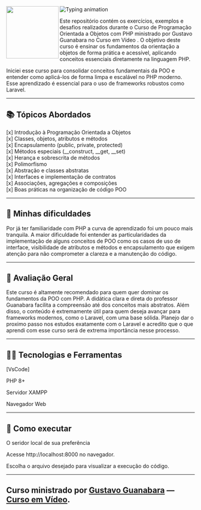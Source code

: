 <img src="https://readme-typing-svg.herokuapp.com?font=Fira+Code&size=20&duration=2000&pause=1200&color=2ECC71&center=true&vCenter=true&width=460&lines=Curso+de+POO+com+PHP+-+Curso+em+Vídeo;" alt="Typing animation" /> 

<img align="left" src="https://miro.medium.com/v2/resize:fit:400/0*Ye8ALz7GIQLPlN3D.gif" width="140" />

Este repositório contém os exercícios, exemplos e desafios realizados durante o Curso de Programação Orientada a Objetos com PHP ministrado por Gustavo Guanabara no Curso em Vídeo
.
O objetivo deste curso é ensinar os fundamentos da orientação a objetos de forma prática e acessível, aplicando conceitos essenciais diretamente na linguagem PHP.

Iniciei esse curso para consolidar conceitos fundamentais da POO e entender como aplicá-los de forma limpa e escalável no PHP moderno. Esse aprendizado é essencial para o uso de frameworks robustos como Laravel.

---

## 📚 Tópicos Abordados

[x] Introdução à Programação Orientada a Objetos  
[x] Classes, objetos, atributos e métodos  
[x] Encapsulamento (public, private, protected)  
[x] Métodos especiais (__construct, __get, __set)  
[x] Herança e sobrescrita de métodos  
[x] Polimorfismo  
[x] Abstração e classes abstratas  
[x] Interfaces e implementação de contratos  
[x] Associações, agregações e composições  
[x] Boas práticas na organização de código POO  

---

## 🧠 Minhas dificuldades

Por já ter familiaridade com PHP a curva de aprendizado foi um pouco mais tranquila. A maior dificuldade foi entender as particularidades da implementação de alguns conceitos de POO como os casos de uso de interface, visibilidade de atributos e métodos e encapsulamento que exigem atenção para não comprometer a clareza e a manutenção do código.

---

## 📝 Avaliação Geral

Este curso é altamente recomendado para quem quer dominar os fundamentos da POO com PHP. A didática clara e direta do professor Guanabara facilita a compreensão até dos conceitos mais abstratos. Além disso, o conteúdo é extremamente útil para quem deseja avançar para frameworks modernos, como o Laravel, com uma base sólida. Planejo dar o proximo passo nos estudos exatamente com o Laravel e acredito que o que aprendi com esse curso será de extrema importância nesse processo.

---

## 🧑‍💻 Tecnologias e Ferramentas

[VsCode]

PHP 8+

Servidor XAMPP

Navegador Web

---

## 📎 Como executar

O seridor local de sua preferência

Acesse http://localhost:8000 no navegador.

Escolha o arquivo desejado para visualizar a execução do código.

---

## Curso ministrado por [Gustavo Guanabara](https://github.com/gustavoguanabara) — [Curso em Vídeo](https://www.cursoemvideo.com/).
